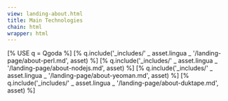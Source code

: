 ```yaml
---
view: landing-about.html
title: Main Technologies
chain: html
wrapper: html
---
```

<!--qgoda-no-xgettext-->
[% USE q = Qgoda %]
[% q.include('_includes/' _ asset.lingua _ '/landing-page/about-perl.md', asset) %]
[% q.include('_includes/' _ asset.lingua _ '/landing-page/about-nodejs.md', asset) %]
[% q.include('_includes/' _ asset.lingua _ '/landing-page/about-yeoman.md', asset) %]
[% q.include('_includes/' _ asset.lingua _ '/landing-page/about-duktape.md', asset) %]
<!--/qgoda-no-xgettext-->
